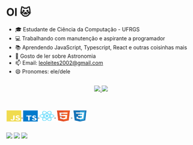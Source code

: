 # OI 🐱

- 🎓 Estudante de Ciência da Computação - UFRGS
- 💻 Trabalhando com manutenção e aspirante a programador
- 📚 Aprendendo JavaScript, Typescript, React e outras coisinhas mais
- 🔭 Gosto de ler sobre Astronomia
- 📫 Email: leoleites2002@gmail.com 
- 😄 Pronomes: ele/dele
##
<div align="center">
  <a href="https://github.com/Leonardo-Leites">
  <img height="180em" src="https://github-readme-stats.vercel.app/api?username=Leonardo-Leites&show_icons=true&theme=dark&include_all_commits=true&count_private=true"/>
  <img height="160em" src="https://github-readme-stats.vercel.app/api/top-langs/?username=Leonardo-Leites&layout=compact&langs_count=7&theme=dark"/>
</div>
  
##
  <div style="display: inline_block"><br>
  <img align="center" alt="Leo-Js" height="30" width="40" src="https://raw.githubusercontent.com/devicons/devicon/master/icons/javascript/javascript-plain.svg">
  <img align="center" alt="Leo-Ts" height="30" width="40" src="https://raw.githubusercontent.com/devicons/devicon/master/icons/typescript/typescript-plain.svg">
  <img align="center" alt="Leo-React" height="30" width="40" src="https://raw.githubusercontent.com/devicons/devicon/master/icons/react/react-original.svg">
  <img align="center" alt="Leo-HTML" height="30" width="40" src="https://raw.githubusercontent.com/devicons/devicon/master/icons/html5/html5-original.svg">
  <img align="center" alt="Leo-CSS" height="30" width="40" src="https://raw.githubusercontent.com/devicons/devicon/master/icons/css3/css3-original.svg">
</div>
  
## 
  
<div> 
  <a href="https://www.instagram.com/leoleites_bx" target="_blank"><img src="https://img.shields.io/badge/-Instagram-%23E4405F?style=for-the-badge&logo=instagram&logoColor=white" target="_blank"></a>
 	<a href="https://twitter.com/LeoLeites_" target="_blank"><img src="https://img.shields.io/badge/Twitter-1DA1F2?style=for-the-badge&logo=twitter&logoColor=white" target="_blank"></a>
  	<a href="https://www.linkedin.com/in/leonardo-leites-95a716215/" target="_blank"><img src="https://img.shields.io/badge/Linkedin-1DA1F2?style=for-the-badge&logo=linkedin&logoColor=white" target="_blank"></a>
</div>

